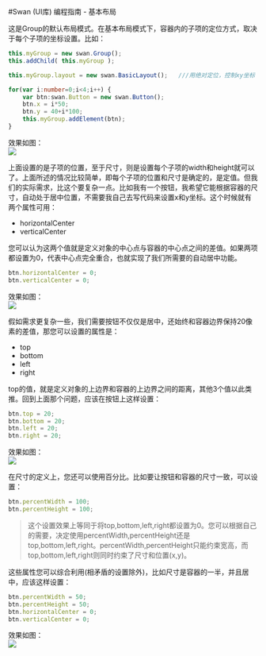 #Swan (UI库) 编程指南 - 基本布局

这是Group的默认布局模式。在基本布局模式下，容器内的子项的定位方式，取决于每个子项的坐标设置。比如：  
``` TypeScript
this.myGroup = new swan.Group();
this.addChild( this.myGroup );

this.myGroup.layout = new swan.BasicLayout();   ///用绝对定位，控制xy坐标

for(var i:number=0;i<4;i++) {
    var btn:swan.Button = new swan.Button();
    btn.x = i*50;
    btn.y = 40+i*100;
    this.myGroup.addElement(btn);
}
```     
效果如图：    
![][6-1-layout-BasicLayout-4-buttons]

上面设置的是子项的位置，至于尺寸，则是设置每个子项的width和height就可以了。上面所述的情况比较简单，即每个子项的位置和尺寸是确定的，是定值。但我们的实际需求，比这个要复杂一点。比如我有一个按钮，我希望它能根据容器的尺寸，自动处于居中位置，不需要我自己去写代码来设置x和y坐标。这个时候就有两个属性可用：     
- horizontalCenter
- verticalCenter      

您可以认为这两个值就是定义对象的中心点与容器的中心点之间的差值。如果两项都设置为0，代表中心点完全重合，也就实现了我们所需要的自动居中功能。
``` TypeScript
btn.horizontalCenter = 0;
btn.verticalCenter = 0;
```       
效果如图：    
![][6-1-layout-BasicLayout-center]     

假如需求更复杂一些，我们需要按钮不仅仅是居中，还始终和容器边界保持20像素的差值，那您可以设置的属性是：     
- top
- bottom
- left
- right

top的值，就是定义对象的上边界和容器的上边界之间的距离，其他3个值以此类推。回到上面那个问题，应该在按钮上这样设置：    
``` TypeScript
btn.top = 20;
btn.bottom = 20;
btn.left = 20;
btn.right = 20;
```              
效果如图：    
![][6-1-layout-BasicLayout-center]     

在尺寸的定义上，您还可以使用百分比。比如要让按钮和容器的尺寸一致，可以设置：    
``` TypeScript
btn.percentWidth = 100;
btn.percentHeight = 100;
```              
> 这个设置效果上等同于将top,bottom,left,right都设置为0。您可以根据自己的需要，决定使用percentWidth,percentHeight还是top,bottom,left,right。percentWidth,percentHeight只能约束宽高，而top,bottom,left,right则同时约束了尺寸和位置(x,y)。

这些属性您可以综合利用(相矛盾的设置除外)，比如尺寸是容器的一半，并且居中，应该这样设置：   
``` TypeScript
btn.percentWidth = 50;
btn.percentHeight = 50;
btn.horizontalCenter = 0;
btn.verticalCenter = 0;
```              
效果如图：    
![][6-1-layout-BasicLayout-percent]     


[6-1-layout-BasicLayout-percent]: image/6/6-1-layout-BasicLayout-percent.png
[6-1-layout-BasicLayout-side-dist]: image/6/6-1-layout-BasicLayout-side-dist.png
[6-1-layout-BasicLayout-4-buttons]: image/6/6-1-layout-BasicLayout-4-buttons.png
[6-1-layout-BasicLayout-center]: image/6/6-1-layout-BasicLayout-center.png


